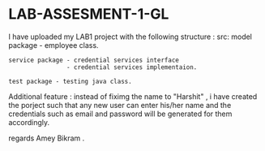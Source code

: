 # LAB-ASSESMENT-1-GL

I have uploaded my LAB1 project with the following structure :
  src:
    model package - employee class.
    
    service package - credential services interface
                    - credential services implementaion.
                    
    test package - testing java class.
    
  
 Additional feature :
 instead of fiximg the name to "Harshit" , i have created the porject such that  any new user can enter his/her name and the credentials such as email and password will be generated for them accordingly.
 
 regards 
 Amey Bikram .
        
